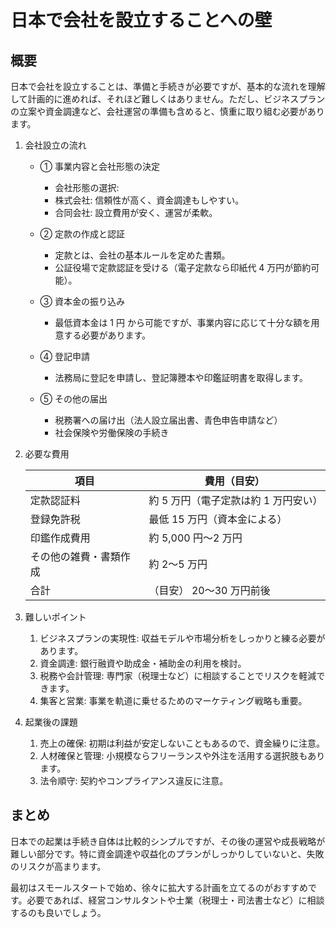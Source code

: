 # 日本で会社を設立することへの壁

## 概要

日本で会社を設立することは、準備と手続きが必要ですが、基本的な流れを理解して計画的に進めれば、それほど難しくはありません。ただし、ビジネスプランの立案や資金調達など、会社運営の準備も含めると、慎重に取り組む必要があります。

1.  会社設立の流れ

    - ① 事業内容と会社形態の決定

      - 会社形態の選択:
      - 株式会社: 信頼性が高く、資金調達もしやすい。
      - 合同会社: 設立費用が安く、運営が柔軟。

    - ② 定款の作成と認証

      - 定款とは、会社の基本ルールを定めた書類。
      - 公証役場で定款認証を受ける（電子定款なら印紙代 4 万円が節約可能）。

    - ③ 資本金の振り込み

      - 最低資本金は 1 円 から可能ですが、事業内容に応じて十分な額を用意する必要があります。

    - ④ 登記申請

      - 法務局に登記を申請し、登記簿謄本や印鑑証明書を取得します。

    - ⑤ その他の届出

      - 税務署への届け出（法人設立届出書、青色申告申請など）
      - 社会保険や労働保険の手続き

2.  必要な費用

    | 項目                   | 費用（目安）                         |
    | ---------------------- | ------------------------------------ |
    | 定款認証料             | 約 5 万円（電子定款は約 1 万円安い） |
    | 登録免許税             | 最低 15 万円（資本金による）         |
    | 印鑑作成費用           | 約 5,000 円〜2 万円                  |
    | その他の雑費・書類作成 | 約 2〜5 万円                         |
    | 合計                   | （目安） 20〜30 万円前後             |

3.  難しいポイント

    1.  ビジネスプランの実現性: 収益モデルや市場分析をしっかりと練る必要があります。
    2.  資金調達: 銀行融資や助成金・補助金の利用を検討。
    3.  税務や会計管理: 専門家（税理士など）に相談することでリスクを軽減できます。
    4.  集客と営業: 事業を軌道に乗せるためのマーケティング戦略も重要。

4.  起業後の課題

    1.  売上の確保: 初期は利益が安定しないこともあるので、資金繰りに注意。
    2.  人材確保と管理: 小規模ならフリーランスや外注を活用する選択肢もあります。
    3.  法令順守: 契約やコンプライアンス違反に注意。

## まとめ

日本での起業は手続き自体は比較的シンプルですが、その後の運営や成長戦略が難しい部分です。特に資金調達や収益化のプランがしっかりしていないと、失敗のリスクが高まります。

最初はスモールスタートで始め、徐々に拡大する計画を立てるのがおすすめです。必要であれば、経営コンサルタントや士業（税理士・司法書士など）に相談するのも良いでしょう。
